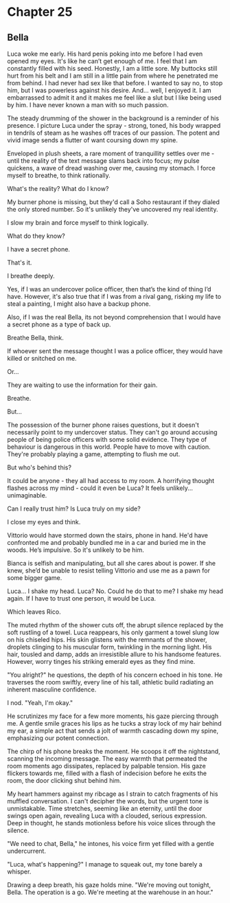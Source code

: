 # Chapter 25
## Bella
 
Luca woke me early. His hard penis poking into me before I had even opened my eyes. It's like he can’t get enough of me. I feel that I am constantly filled with his seed. Honestly, I am a little sore. My buttocks still hurt from his belt and I am still in a little pain from where he penetrated me from behind. I had never had sex like that before. I wanted to say no, to stop him, but I was powerless against his desire. And… well, I enjoyed it. I am embarrassed to admit it and it makes me feel like a slut but I like being used by him. I have never known a man with so much passion.
 
The steady drumming of the shower in the background is a reminder of his presence. I picture Luca under the spray - strong, toned, his body wrapped in tendrils of steam as he washes off traces of our passion. The potent and vivid image sends a flutter of want coursing down my spine.
 
Enveloped in plush sheets, a rare moment of tranquillity settles over me - until the reality of the text message slams back into focus; my pulse quickens, a wave of dread washing over me, causing my stomach. I force myself to breathe, to think rationally.
 
What's the reality? What do I know?
 
My burner phone is missing, but they'd call a Soho restaurant if they dialed the only stored number. So it's unlikely they've uncovered my real identity.
 
I slow my brain and force myself to think logically.
 
What do they know?
 
I have a secret phone.

That's it.
 
I breathe deeply.
 
Yes, if I was an undercover police officer, then that’s the kind of thing I’d have. However, it's also true that if I was from a rival gang, risking my life to steal a painting, I might also have a backup phone.

Also, if I was the real Bella, its not beyond comprehension that I would have a secret phone as a type of back up.
 
Breathe Bella, think.
 
If whoever sent the message thought I was a police officer, they would have killed or snitched on me.
 
Or… 

They are waiting to use the information for their gain. 

Breathe.

But...

The possession of the burner phone raises questions, but it doesn't necessarily point to my undercover status. They can't go around accusing people of being police officers with some solid evidence. They type of behaviour is dangerous in this world. People have to move with caution. They're probably playing a game, attempting to flush me out.
 
But who's behind this? 

It could be anyone - they all had access to my room. A horrifying thought flashes across my mind - could it even be Luca? It feels unlikely... unimaginable.
 
Can I really trust him? Is Luca truly on my side?
 
I close my eyes and think.
 
Vittorio would have stormed down the stairs, phone in hand. He'd have confronted me and probably bundled me in a car and buried me in the woods. He’s impulsive. So it's unlikely to be him.
 
Bianca is selfish and manipulating, but all she cares about is power. If she knew, she’d be unable to resist telling Vittorio and use me as a pawn for some bigger game.
 
Luca… I shake my head. Luca? No. Could he do that to me? I shake my head again. If I have to trust one person, it would be Luca.
 
Which leaves Rico.
 
The muted rhythm of the shower cuts off, the abrupt silence replaced by the soft rustling of a towel. Luca reappears, his only garment a towel slung low on his chiseled hips. His skin glistens with the remnants of the shower, droplets clinging to his muscular form, twinkling in the morning light. His hair, tousled and damp, adds an irresistible allure to his handsome features. However, worry tinges his striking emerald eyes as they find mine.
 
"You alright?" he questions, the depth of his concern echoed in his tone. He traverses the room swiftly, every line of his tall, athletic build radiating an inherent masculine confidence.
 
I nod. "Yeah, I'm okay."
 
He scrutinizes my face for a few more moments, his gaze piercing through me. A gentle smile graces his lips as he tucks a stray lock of my hair behind my ear, a simple act that sends a jolt of warmth cascading down my spine, emphasizing our potent connection.
 
The chirp of his phone breaks the moment. He scoops it off the nightstand, scanning the incoming message. The easy warmth that permeated the room moments ago dissipates, replaced by palpable tension. His gaze flickers towards me, filled with a flash of indecision before he exits the room, the door clicking shut behind him.
 
My heart hammers against my ribcage as I strain to catch fragments of his muffled conversation. I can't decipher the words, but the urgent tone is unmistakable. Time stretches, seeming like an eternity, until the door swings open again, revealing Luca with a clouded, serious expression. Deep in thought, he stands motionless before his voice slices through the silence.
 
"We need to chat, Bella," he intones, his voice firm yet filled with a gentle undercurrent.
 
"Luca, what's happening?" I manage to squeak out, my tone barely a whisper.
 
Drawing a deep breath, his gaze holds mine. "We're moving out tonight, Bella. The operation is a go. We're meeting at the warehouse in an hour."